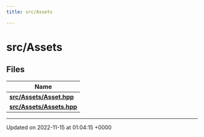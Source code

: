 ```yaml
---
title: src/Assets

---
```


# src/Assets



## Files

| Name           |
| -------------- |
| **[src/Assets/Asset.hpp](/files/Asset_8hpp.md#file-asset.hpp)**  |
| **[src/Assets/Assets.hpp](/files/Assets_8hpp.md#file-assets.hpp)**  |






-------------------------------

Updated on 2022-11-15 at 01:04:15 +0000
